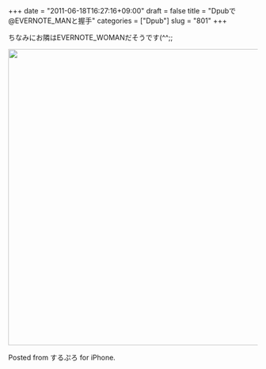 +++
date = "2011-06-18T16:27:16+09:00"
draft = false
title = "Dpubで@EVERNOTE_MANと握手"
categories = ["Dpub"]
slug = "801"
+++

ちなみにお隣はEVERNOTE_WOMANだそうです(^^;;
<!--more-->

<img src="http://knk-n.com.s3-website-ap-northeast-1.amazonaws.com/images/2011/06/slooProImg_20110618162507.jpg" alt="" width="600" class="slooProImg" />

Posted from するぷろ for iPhone.
